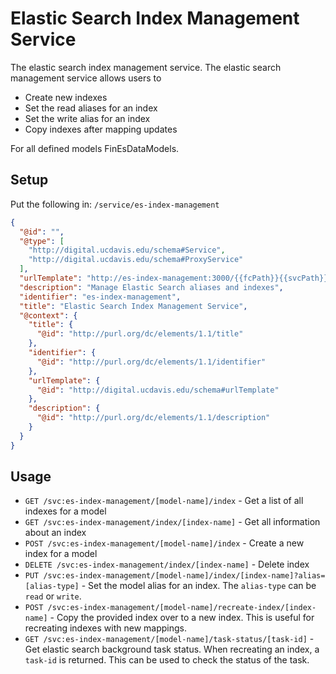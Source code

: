 # Elastic Search Index Management Service

The elastic search index management service.  The elastic search management service allows users to

 - Create new indexes
 - Set the read aliases for an index
 - Set the write alias for an index
 - Copy indexes after mapping updates

For all defined models FinEsDataModels.

## Setup

Put the following in: `/service/es-index-management`

```json
{
  "@id": "",
  "@type": [
    "http://digital.ucdavis.edu/schema#Service",
    "http://digital.ucdavis.edu/schema#ProxyService"
  ],
  "urlTemplate": "http://es-index-management:3000/{{fcPath}}{{svcPath}}",
  "description": "Manage Elastic Search aliases and indexes",
  "identifier": "es-index-management",
  "title": "Elastic Search Index Management Service",
  "@context": {
    "title": {
      "@id": "http://purl.org/dc/elements/1.1/title"
    },
    "identifier": {
      "@id": "http://purl.org/dc/elements/1.1/identifier"
    },
    "urlTemplate": {
      "@id": "http://digital.ucdavis.edu/schema#urlTemplate"
    },
    "description": {
      "@id": "http://purl.org/dc/elements/1.1/description"
    }
  }
}
```

## Usage

  - `GET /svc:es-index-management/[model-name]/index` - Get a list of all indexes for a model
  - `GET /svc:es-index-management/index/[index-name]` - Get all information about an index
  - `POST /svc:es-index-management/[model-name]/index` - Create a new index for a model
  - `DELETE /svc:es-index-management/index/[index-name]` - Delete index
  - `PUT /svc:es-index-management/[model-name]/index/[index-name]?alias=[alias-type]` - Set the model alias for an index.  The `alias-type` can be `read` or `write`.
  - `POST /svc:es-index-management/[model-name]/recreate-index/[index-name]` - Copy the provided index over to a new index. This is useful for recreating indexes with new mappings.
  - `GET /svc:es-index-management/[model-name]/task-status/[task-id]` - Get elastic search background task status.  When recreating an index, a `task-id` is returned.  This can be used to check the status of the task.